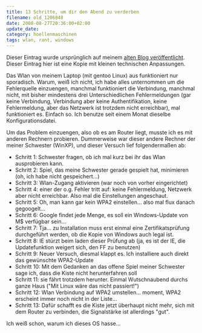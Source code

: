 ```yaml
---
title: 13 Schritte, um dir den Abend zu verderben
filename: old_1206848
date: 2008-08-27T20:36:00+02:00
update_date:
category: hoellenmaschinen
tags: wlan, rant, windows
---
```

Dieser Eintrag wurde ursprünglich auf meinem [alten Blog veröffentlicht](https://stu.blogger.de/stories/1206848/). Dieser Eintrag hier ist eine Kopie mit kleinen technischen Anpassungen.

Das Wlan von meinem Laptop (mit gentoo Linux) aus funktioniert nur sporadisch. Warum, weiß ich nicht, ich habe alles unternommen um die Fehlerquelle einzuengen, manchmal funktioniert die Verbindung, manchmal nicht, mit bisher mindestens drei Unterschiedlichen Fehlermeldungen (gar keine Verbindung, Verbindung aber keine Authentifikation, keine Fehlermeldung, aber das Netzwerk ist trotzdem nicht erreichbar), mal funktioniert es. Einfach so. Ich benutze seit einem Monat dieselbe Konfigurationsdatei.

Um das Problem einzuengen, also ob es am Router liegt, musste ich es mit anderen Rechnern probieren.
Dummerweise war dieser andere Rechner der meiner Schwester (WinXP), und dieser Versuch lief folgendermaßen ab:

- Schritt 1: Schwester fragen, ob ich mal kurz bei ihr das Wlan ausprobieren kann.
- Schritt 2: Spiel, das meine Schwester gerade gespielt hat, minimieren (oh, ich habe nicht gespeichert…)
- Schritt 3: Wlan-Zugang aktivieren (war noch von vorher eingerichtet)
- Schritt 4: einer der o.g. Fehler tritt auf: keine Fehlermeldung, Netzwerk aber nicht erreichbar. Also mal die Einstellungen angeschaut.
- Schritt 5: Oh, man kann gar kein WPA2 einstellen… also mal flux danach gegoogelt…
- Schritt 6: Google findet jede Menge, es soll ein Windows-Update von M$ verfügbar sein…
- Schritt 7: Tja… zu Installation muss erst einmal eine Zertifikatsprüfung durchgeführt werden, ob die Kopie von Windows auch legal ist.
- Schritt 8: IE stürzt beim laden dieser Prüfung ab (ja, es ist der IE, die Updatefunktion weigert sich, den FF zu benutzen)
- Schritt 9: Neuer Versuch, diesmal klappt es. Ich installiere auch direkt das gewünschte WPA2-Update
- Schritt 10: Mit dem Gedanken an das offene Spiel meiner Schwester sage ich, dass die Kiste nicht herunterfahren soll
- Schritt 11: sie fährt trotzdem herunter. Einmal Wutschnaubend durchs ganze Haus ("Mit Linux wäre das nicht passiert!")
- Schritt 12: Wlan Verbindung auf WPA2 umstellen… moment, WPA2 erscheint immer noch nicht in der Liste…
- Schritt 13: Dafür schafft es die Kiste jetzt überhaupt nicht mehr, sich mit dem Router zu verbinden, die Signalstärke ist allerdings "gut".

Ich weiß schon, warum ich dieses OS hasse…
